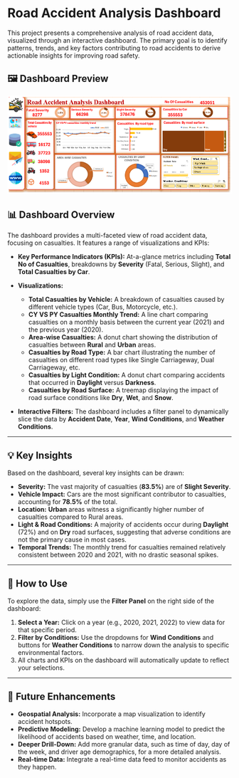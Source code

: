 # Road Accident Analysis Dashboard

This project presents a comprehensive analysis of road accident data, visualized through an interactive dashboard. The primary goal is to identify patterns, trends, and key factors contributing to road accidents to derive actionable insights for improving road safety.

## 🖼️ Dashboard Preview
![Road Accident Dashboard](./Screenshots/Screenshot%202025-10-17%20003140.png)


## 📊 Dashboard Overview

The dashboard provides a multi-faceted view of road accident data, focusing on casualties. It features a range of visualizations and KPIs:

  * **Key Performance Indicators (KPIs):** At-a-glance metrics including **Total No of Casualties**, breakdowns by **Severity** (Fatal, Serious, Slight), and **Total Casualties by Car**.

  * **Visualizations:**

      * **Total Casualties by Vehicle:** A breakdown of casualties caused by different vehicle types (Car, Bus, Motorcycle, etc.).
      * **CY VS PY Casualties Monthly Trend:** A line chart comparing casualties on a monthly basis between the current year (2021) and the previous year (2020).
      * **Area-wise Casualties:** A donut chart showing the distribution of casualties between **Rural** and **Urban** areas.
      * **Casualties by Road Type:** A bar chart illustrating the number of casualties on different road types like Single Carriageway, Dual Carriageway, etc.
      * **Casualties by Light Condition:** A donut chart comparing accidents that occurred in **Daylight** versus **Darkness**.
      * **Casualties by Road Surface:** A treemap displaying the impact of road surface conditions like **Dry**, **Wet**, and **Snow**.

  * **Interactive Filters:** The dashboard includes a filter panel to dynamically slice the data by **Accident Date**, **Year**, **Wind Conditions**, and **Weather Conditions**.

-----

## 💡 Key Insights

Based on the dashboard, several key insights can be drawn:

  * **Severity:** The vast majority of casualties (**83.5%**) are of **Slight Severity**.
  * **Vehicle Impact:** Cars are the most significant contributor to casualties, accounting for **78.5%** of the total.
  * **Location:** **Urban** areas witness a significantly higher number of casualties compared to Rural areas.
  * **Light & Road Conditions:** A majority of accidents occur during **Daylight** (72%) and on **Dry** road surfaces, suggesting that adverse conditions are not the primary cause in most cases.
  * **Temporal Trends:** The monthly trend for casualties remained relatively consistent between 2020 and 2021, with no drastic seasonal spikes.

-----

## 🚀 How to Use

To explore the data, simply use the **Filter Panel** on the right side of the dashboard:

1.  **Select a Year:** Click on a year (e.g., 2020, 2021, 2022) to view data for that specific period.
2.  **Filter by Conditions:** Use the dropdowns for **Wind Conditions** and buttons for **Weather Conditions** to narrow down the analysis to specific environmental factors.
3.  All charts and KPIs on the dashboard will automatically update to reflect your selections.

-----

## 🔮 Future Enhancements

  * **Geospatial Analysis:** Incorporate a map visualization to identify accident hotspots.
  * **Predictive Modeling:** Develop a machine learning model to predict the likelihood of accidents based on weather, time, and location.
  * **Deeper Drill-Down:** Add more granular data, such as time of day, day of the week, and driver age demographics, for a more detailed analysis.
  * **Real-time Data:** Integrate a real-time data feed to monitor accidents as they happen.
